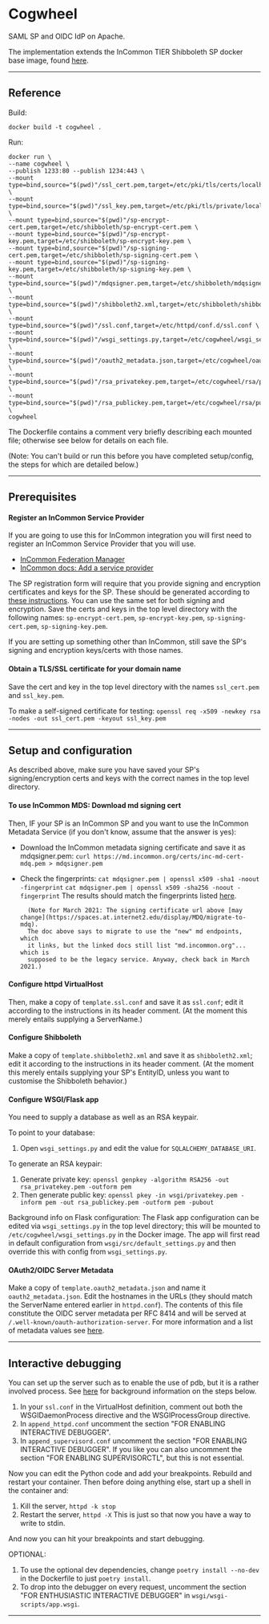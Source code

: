 # Cogwheel

SAML SP and OIDC IdP on Apache.

The implementation extends the InCommon TIER Shibboleth SP docker base image,
found [here](https://github.internet2.edu/docker/shib-sp/tree/3.1.0_04172020).

-----------------------------------------------------------------------

## Reference

Build:
```
docker build -t cogwheel .
```
Run:
```
docker run \
--name cogwheel \
--publish 1233:80 --publish 1234:443 \
--mount type=bind,source="$(pwd)"/ssl_cert.pem,target=/etc/pki/tls/certs/localhost.crt \
--mount type=bind,source="$(pwd)"/ssl_key.pem,target=/etc/pki/tls/private/localhost.key \
--mount type=bind,source="$(pwd)"/sp-encrypt-cert.pem,target=/etc/shibboleth/sp-encrypt-cert.pem \
--mount type=bind,source="$(pwd)"/sp-encrypt-key.pem,target=/etc/shibboleth/sp-encrypt-key.pem \
--mount type=bind,source="$(pwd)"/sp-signing-cert.pem,target=/etc/shibboleth/sp-signing-cert.pem \
--mount type=bind,source="$(pwd)"/sp-signing-key.pem,target=/etc/shibboleth/sp-signing-key.pem \
--mount type=bind,source="$(pwd)"/mdqsigner.pem,target=/etc/shibboleth/mdqsigner.pem \
--mount type=bind,source="$(pwd)"/shibboleth2.xml,target=/etc/shibboleth/shibboleth2.xml \
--mount type=bind,source="$(pwd)"/ssl.conf,target=/etc/httpd/conf.d/ssl.conf \
--mount type=bind,source="$(pwd)"/wsgi_settings.py,target=/etc/cogwheel/wsgi_settings.py \
--mount type=bind,source="$(pwd)"/oauth2_metadata.json,target=/etc/cogwheel/oauth2_metadata.json \
--mount type=bind,source="$(pwd)"/rsa_privatekey.pem,target=/etc/cogwheel/rsa/privatekey.pem \
--mount type=bind,source="$(pwd)"/rsa_publickey.pem,target=/etc/cogwheel/rsa/publickey.pem \
cogwheel
```

The Dockerfile contains a comment very briefly describing each mounted file;
otherwise see below for details on each file.

(Note: You can't build or run this before you have completed setup/config,
the steps for which are detailed below.)

-----------------------------------------------------------------------

## Prerequisites

#### Register an InCommon Service Provider

If you are going to use this for InCommon integration you will first need
to register an InCommon Service Provider that you will use.

- [InCommon Federation Manager](https://spaces.at.internet2.edu/display/federation/Federation+Manager)
- [InCommon docs: Add a service provider](https://spaces.at.internet2.edu/display/federation/federation-manager-add-sp)

The SP registration form will require that you provide
signing and encryption certificates and keys for the SP.
These should be generated according to [these instructions](https://spaces.at.internet2.edu/display/federation/Key+Generation).
You can use the same set for both signing and encryption.
Save the certs and keys in the top level directory with the following names:
`sp-encrypt-cert.pem`, `sp-encrypt-key.pem`, `sp-signing-cert.pem`,
`sp-signing-key.pem`.

If you are setting up something other than InCommon, still save the SP's
signing and encryption keys/certs with those names.

#### Obtain a TLS/SSL certificate for your domain name

Save the cert and key in the top level directory with the names `ssl_cert.pem`
and `ssl_key.pem`.

To make a self-signed certificate for testing:
`openssl req -x509 -newkey rsa -nodes -out ssl_cert.pem -keyout ssl_key.pem`

-----------------------------------------------------------------------

## Setup and configuration

As described above, make sure you have saved your SP's signing/encryption certs
and keys with the correct names in the top level directory.

#### To use InCommon MDS: Download md signing cert

Then, IF your SP is an InCommon SP and you want to use the InCommon Metadata
Service (if you don't know, assume that the answer is yes):

- Download the InCommon metadata signing certificate and save it as mdqsigner.pem:
  `curl https://md.incommon.org/certs/inc-md-cert-mdq.pem > mdqsigner.pem`
- Check the fingerprints:
  `cat mdqsigner.pem | openssl x509 -sha1 -noout -fingerprint`
  `cat mdqsigner.pem | openssl x509 -sha256 -noout -fingerprint`
  The results should match the fingerprints listed [here](https://spaces.at.internet2.edu/display/MDQ/production+metadata+signing+key).

        (Note for March 2021: The signing certificate url above [may change](https://spaces.at.internet2.edu/display/MDQ/migrate-to-mdq).
        The doc above says to migrate to use the "new" md endpoints, which
        it links, but the linked docs still list "md.incommon.org"... which is
        supposed to be the legacy service. Anyway, check back in March 2021.)


#### Configure httpd VirtualHost

Then, make a copy of `template.ssl.conf` and save it as `ssl.conf`; edit it
according to the instructions in its header comment. (At the moment this merely
entails supplying a ServerName.)

#### Configure Shibboleth

Make a copy of `template.shibboleth2.xml` and save it as `shibboleth2.xml`;
edit it according to the instructions in its header comment. (At the moment
this merely entails supplying your SP's EntityID, unless you want to customise
the Shibboleth behavior.)

#### Configure WSGI/Flask app

You need to supply a database as well as an RSA keypair.

To point to your database:
1. Open `wsgi_settings.py` and edit the value for `SQLALCHEMY_DATABASE_URI`.

To generate an RSA keypair:

1. Generate private key:
   `openssl genpkey -algorithm RSA256 -out rsa_privatekey.pem -outform pem`
1. Then generate public key:
   `openssl pkey -in wsgi/privatekey.pem -inform pem -out rsa_publickey.pem -outform pem -pubout`


Background info on Flask configuration: The Flask app configuration can be
edited via `wsgi_settings.py` in the top level directory; this will be mounted
to `/etc/cogwheel/wsgi_settings.py` in the Docker image. The app will first read in
default configuration from `wsgi/src/default_settings.py` and then override
this with config from `wsgi_settings.py`.

#### OAuth2/OIDC Server Metadata

Make a copy of `template.oauth2_metadata.json` and name it
`oauth2_metadata.json`. Edit the hostnames in the URLs (they should match the
ServerName entered earlier in `httpd.conf`). The contents of this file
constitute the OIDC server metadata per RFC 8414 and will be served at
`/.well-known/oauth-authorization-server`. For more information and a list of
metadata values see [here](https://tools.ietf.org/html/rfc8414#section-2).


-----------------------------------------------------------------------

## Interactive debugging

You can set up the server such as to enable the use of pdb, but it is a rather
involved process. See [here](https://modwsgi.readthedocs.io/en/develop/user-guides/debugging-techniques.html#python-interactive-debugger) for background information on the steps below.

1. In your `ssl.conf` in the VirtualHost definition, comment out both the
   WSGIDaemonProcess directive and the WSGIProcessGroup directive.
1. In `append_httpd.conf` uncomment the section "FOR ENABLING INTERACTIVE
   DEBUGGER".
1. In `append_supervisord.conf` uncomment the section "FOR ENABLING INTERACTIVE
   DEBUGGER". If you like you can also uncomment the section "FOR ENABLING
   SUPERVISORCTL", but this is not essential.


Now you can edit the Python code and add your breakpoints. Rebuild and restart
your container. Then before doing anything else, start up a shell in the
container and:
1. Kill the server, `httpd -k stop`
1. Restart the server, `httpd -X`
This is just so that now you have a way to write to stdin.

And now you can hit your breakpoints and start debugging.

OPTIONAL:
1. To use the optional dev dependencies, change `poetry install
   --no-dev` in the Dockerfile to just `poetry install`.
1. To drop into the debugger on every request, uncomment the section "FOR
   ENTHUSIASTIC INTERACTIVE DEBUGGER" in `wsgi/wsgi-scripts/app.wsgi`.

-----------------------------------------------------------------------
